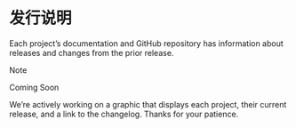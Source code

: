 # 发行说明

Each project’s documentation and GitHub repository has information about releases and changes from the prior release.

Note

Coming Soon

We’re actively working on a graphic that displays each project, their current release, and a link to the changelog. Thanks for your patience.
